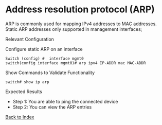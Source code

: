 # Address resolution protocol (ARP)

ARP is commonly used for mapping IPv4 addresses to MAC addresses. Static ARP addresses only supported in management interfaces;

Relevant Configuration

Configure static ARP on an interface

```
Switch (config) #  interface mgmt0
switch(config interface mgmt0)# arp ipv4 IP-ADDR mac MAC-ADDR
```

Show Commands to Validate Functionality

```
switch# show ip arp
```

Expected Results

* Step 1: You are able to ping the connected device
* Step 2: You can view the ARP entries

[Back to Index](../index.md)

